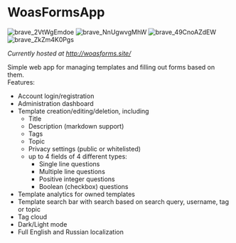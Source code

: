 # WoasFormsApp 

![brave_2VtWgEmdoe](https://github.com/user-attachments/assets/38d7abfb-28b7-4164-a39c-04092ccd4756)
![brave_NnUgwvgMhW](https://github.com/user-attachments/assets/29416e5f-421e-4c7a-b00b-203fe33fdb1c)
![brave_49CnoAZdEW](https://github.com/user-attachments/assets/35b2378a-db0b-45da-b42b-aed2d2fe62b4)
![brave_ZkZm4K0Pgs](https://github.com/user-attachments/assets/38361ff7-7a75-4c08-9f7d-c6d83f21e094)


*Currently hosted at http://woasforms.site/*



Simple web app for managing templates and filling out forms based on them.  
Features:
 - Account login/registration
 - Administration dashboard
 - Template creation/editing/deletion, including
     - Title
     - Description (markdown support)
     - Tags
     - Topic
     - Privacy settings (public or whitelisted)
     - up to 4 fields of 4 different types:
         - Single line questions
         - Multiple line questions
         - Positive integer questions
         - Boolean (checkbox) questions
 - Template analytics for owned templates
 - Template search bar with search based on search query, username, tag or topic
 - Tag cloud
 - Dark/Light mode
 - Full English and Russian localization
